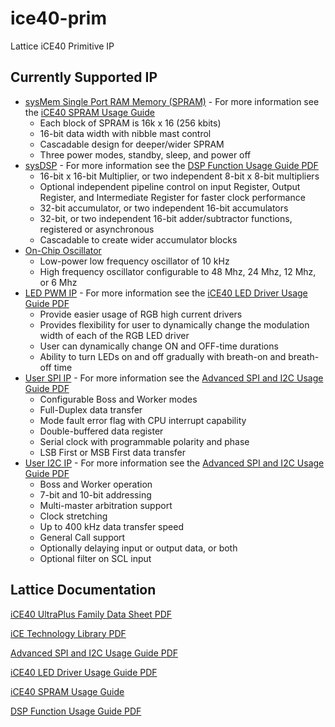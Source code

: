 # ice40-prim

Lattice iCE40 Primitive IP
## Currently Supported IP
* [sysMem Single Port RAM Memory (SPRAM)](https://github.com/standardsemiconductor/ice40-prim/blob/main/src/Ice40/Spram.hs) - For more information see the [iCE40 SPRAM Usage Guide](https://github.com/standardsemiconductor/VELDT-info/blob/master/FPGA-TN-02022-1-2-iCE40-SPRAM-Usage-Guide.pdf)
  * Each block of SPRAM is 16k x 16 (256 kbits)
  * 16-bit data width with nibble mast control
  * Cascadable design for deeper/wider SPRAM
  * Three power modes, standby, sleep, and power off
* [sysDSP](https://github.com/standardsemiconductor/ice40-prim/blob/main/src/Ice40/Mac.hs) - For more information see the [DSP Function Usage Guide PDF](https://github.com/standardsemiconductor/VELDT-info/blob/master/DSPFunctionUsageGuideforICE40Devices.pdf)
  * 16-bit x 16-bit Multiplier, or two independent 8-bit x 8-bit multipliers
  * Optional independent pipeline control on input Register, Output Register, and Intermediate Register for faster clock performance
  * 32-bit accumulator, or two independent 16-bit accumulators
  * 32-bit, or two independent 16-bit adder/subtractor functions, registered or asynchronous
  * Cascadable to create wider accumulator blocks
* [On-Chip Oscillator](https://github.com/standardsemiconductor/ice40-prim/blob/main/src/Ice40/Osc.hs)
  * Low-power low frequency oscillator of 10 kHz
  * High frequency oscillator configurable to 48 Mhz, 24 Mhz, 12 Mhz, or 6 Mhz
* [LED PWM IP](https://github.com/standardsemiconductor/ice40-prim/blob/main/src/Ice40/Led.hs) - For more information see the [iCE40 LED Driver Usage Guide PDF]()
  * Provide easier usage of RGB high current drivers
  * Provides flexibility for user to dynamically change the modulation width of each of the RGB LED driver
  * User can dynamically change ON and OFF-time durations
  * Ability to turn LEDs on and off gradually with breath-on and breath-off time
* [User SPI IP](https://github.com/standardsemiconductor/ice40-prim/blob/main/src/Ice40/Spi.hs) - For more information see the [Advanced SPI and I2C Usage Guide PDF](https://github.com/standardsemiconductor/VELDT-info/blob/master/AdvancediCE40SPII2CHardenedIPUsageGuide.pdf)
  * Configurable Boss and Worker modes
  * Full-Duplex data transfer
  * Mode fault error flag with CPU interrupt capability
  * Double-buffered data register
  * Serial clock with programmable polarity and phase
  * LSB First or MSB First data transfer
* [User I2C IP](https://github.com/standardsemiconductor/ice40-prim/blob/main/src/Ice40/I2c.hs) - For more information see the [Advanced SPI and I2C Usage Guide PDF](https://github.com/standardsemiconductor/VELDT-info/blob/master/AdvancediCE40SPII2CHardenedIPUsageGuide.pdf)
  * Boss and Worker operation
  * 7-bit and 10-bit addressing
  * Multi-master arbitration support
  * Clock stretching
  * Up to 400 kHz data transfer speed
  * General Call support
  * Optionally delaying input or output data, or both
  * Optional filter on SCL input

## Lattice Documentation

[iCE40 UltraPlus Family Data Sheet PDF](https://github.com/standardsemiconductor/VELDT-info/blob/master/FPGA-DS-02008-1-9-iCE40-UltraPlus-Family-Data-Sheet.pdf)

[iCE Technology Library PDF](https://github.com/standardsemiconductor/VELDT-info/blob/master/SBTICETechnologyLibrary201708.pdf)

[Advanced SPI and I2C Usage Guide PDF](https://github.com/standardsemiconductor/VELDT-info/blob/master/AdvancediCE40SPII2CHardenedIPUsageGuide.pdf)

[iCE40 LED Driver Usage Guide PDF](https://github.com/standardsemiconductor/VELDT-info/blob/master/ICE40LEDDriverUsageGuide.pdf)

[iCE40 SPRAM Usage Guide](https://github.com/standardsemiconductor/VELDT-info/blob/master/FPGA-TN-02022-1-2-iCE40-SPRAM-Usage-Guide.pdf)

[DSP Function Usage Guide PDF](https://github.com/standardsemiconductor/VELDT-info/blob/master/DSPFunctionUsageGuideforICE40Devices.pdf)